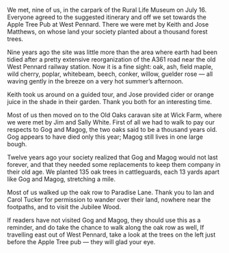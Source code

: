 We met, nine of us, in the carpark of the Rural Life Museum on July 16.
Everyone agreed to the suggested itinerary and off we set towards the
Apple Tree Pub at West Pennard. There we were met by Keith and Jose
Matthews, on whose land your society planted about a thousand forest
trees.

Nine years ago the site was little more than the area where earth had
been tidied after a pretty extensive reorganization of the A361 road
near the old West Pennard railway station. Now it is a fine sight: oak,
ash, field maple, wild cherry, poplar, whitebeam, beech, conker, willow,
guelder rose — all waving gently in the breeze on a very hot summer’s
afternoon.

Keith took us around on a guided tour, and Jose provided cider or orange
juice in the shade in their garden. Thank you both for an interesting
time.

Most of us then moved on to the Old Oaks caravan site at Wick Farm,
where we were met by Jim and Sally White. First of all we had to walk to
pay our respects to Gog and Magog, the two oaks said to be a thousand
years old. Gog appears to have died only this year; Magog still lives in
one large bough.

Twelve years ago your society realized that Gog and Magog would not last
forever, and that they needed some replacements to keep them company in
their old age. We planted 135 oak trees in cattleguards, each 13 yards
apart like Gog and Magog, stretching a mile.

Most of us walked up the oak row to Paradise Lane. Thank you to Ian and
Carol Tucker for permission to wander over their land, nowhere near the
footpaths, and to visit the Jubilee Wood.

If readers have not visited Gog and Magog, they should use this as a
reminder, and do take the chance to walk along the oak row as well, If
travelling east out of West Pennard, take a look at the trees on the
left just before the Apple Tree pub — they will glad your eye.
